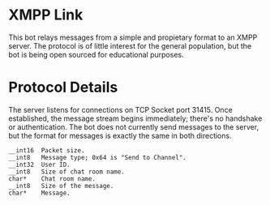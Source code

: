 XMPP Link
=========

This bot relays messages from a simple and propietary format to an XMPP server.
The protocol is of little interest for the general population, but the bot is
being open sourced for educational purposes.

Protocol Details
================

The server listens for connections on TCP Socket port 31415. Once established,
the message stream begins immediately; there's no handshake or authentication.
The bot does not currently send messages to the server, but the format for
messages is exactly the same in both directions.

    __int16  Packet size.
    __int8   Message type; 0x64 is "Send to Channel".
    __int32  User ID.
    __int8   Size of chat room name.
    char*    Chat room name.
    __int8   Size of the message.
    char*    Message.
